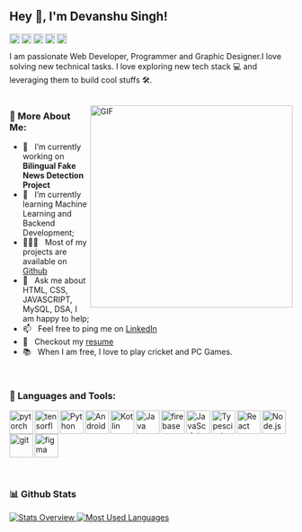## Hey 👋, I'm Devanshu Singh!
<a href='https://www.linkedin.com/in/devanshu-singh-541622242/'><img align='left' alt="linkedin" src="https://raw.githubusercontent.com/devanshu-singhh/devanshu-singhh/561d474902b59c7429ec22bb73e225696c27b202/assets/linkedin.svg" height='18px'/></a>
<a href='https://www.facebook.com/devanshusingh76/'><img align='left' alt="facebook" src="https://raw.githubusercontent.com/devanshu-singhh/devanshu-singhh/561d474902b59c7429ec22bb73e225696c27b202/assets/facebook.svg" height='18px'/></a>
<a href='https://www.instagram.com/devanshu_singh_rajput/'><img align='left' alt="instagram" src="https://raw.githubusercontent.com/devanshu-singhh/devanshu-singhh/561d474902b59c7429ec22bb73e225696c27b202/assets/instagram.svg" height='18px'/></a>
<a href='https://leetcode.com/u/devanshusingh76/'><img align='left' alt="leetcode" src="https://raw.githubusercontent.com/devanshu-singhh/devanshu-singhh/561d474902b59c7429ec22bb73e225696c27b202/assets/leetcode.svg" height='18px'/></a>
<a href='https://codeforces.com/profile/devanshu_singh'><img alt="codeforces" src="https://raw.githubusercontent.com/devanshu-singhh/devanshu-singhh/561d474902b59c7429ec22bb73e225696c27b202/assets/codeforces.svg" height='18px'/></a>


I am passionate Web Developer, Programmer and Graphic Designer.I love solving new technical tasks. I love exploring new tech stack 💻 and leveraging them to build cool stuffs 🛠️. 
<br/>
<br/>

<img align="right" alt="GIF" src="https://raw.githubusercontent.com/rahul-jha98/rahul-jha98/main/techstack.gif" width="360px"/>
  
### 🧐 More About Me:

- 🔭 &nbsp; I’m currently working on **Bilingual Fake News Detection Project**
- 🌱 &nbsp; I’m currently learning Machine Learning and Backend Development; 
- 👨🏻‍💻 &nbsp; Most of my projects are available on [Github](https://github.com/devanshu-singhh?tab=repositories)
- 💬 &nbsp; Ask me about HTML, CSS, JAVASCRIPT, MySQL, DSA, I am happy to help;
- 📫 &nbsp; Feel free to ping me on [LinkedIn](https://www.linkedin.com/in/devanshu-singh-541622242/)
- 📝 &nbsp; Checkout my [resume](https://drive.google.com/file/d/1Rr-zqyiTI8ZbLiBGFf5W7goh1deM6o9g/view?usp=sharing)
- 📚 &nbsp; When I am free, I love to play cricket and PC Games.

<br>

### 🔨 Languages and Tools:
<a href="https://pytorch.org/" target="_blank"> <img align="left" src="https://raw.githubusercontent.com/rahul-jha98/github_readme_icons/main/language_and_tools/square/pytorch/pytorch.svg" alt="pytorch" height="42px"/> </a> 
<a href="https://www.tensorflow.org" target="_blank"> <img align="left" src="https://raw.githubusercontent.com/rahul-jha98/github_readme_icons/main/language_and_tools/square/tensorflow/tensorflow.svg" alt="tensorflow" height="42px"/> </a> 
<a href="https://www.python.org" target="_blank"><img align="left" alt="Python" height ="42px" src="https://raw.githubusercontent.com/rahul-jha98/github_readme_icons/main/language_and_tools/square/python/python.svg"></a>
<a href="https://developer.android.com" target="_blank"> <img align="left" alt="Android" height ="42px" src="https://raw.githubusercontent.com/rahul-jha98/github_readme_icons/main/language_and_tools/square/android/android.svg"> </a>
<a href="https://kotlinlang.org" target="_blank"><img align="left" alt="Kotlin" height ="42px" src="https://raw.githubusercontent.com/rahul-jha98/github_readme_icons/main/language_and_tools/square/kotlin/kotlin.svg"></a>
<a href="https://www.java.com" target="_blank"><img align="left" alt="Java" height ="42px" src="https://raw.githubusercontent.com/rahul-jha98/github_readme_icons/main/language_and_tools/square/java/java.svg"></a>
<a href="https://firebase.google.com/" target="_blank"> <img align="left" src="https://raw.githubusercontent.com/rahul-jha98/github_readme_icons/main/language_and_tools/square/firebase/firebase.svg" alt="firebase" height ="42px"/> </a>
<a href="https://developer.mozilla.org/en-US/docs/Web/JavaScript" target="_blank"> <img align="left" alt="JavaScript" height ="42px"  src="https://raw.githubusercontent.com/rahul-jha98/github_readme_icons/main/language_and_tools/square/javascript/javascript.svg"> </a>
<a href="https://www.typescriptlang.org/" target="_blank"><img align="left" alt="Typescirpt" height ="42px" src="https://raw.githubusercontent.com/rahul-jha98/github_readme_icons/main/language_and_tools/square/typescript/typescript.svg"></a>
<a href="https://reactjs.org/" target="_blank"> <img align="left" alt="React" height ="42px" src="https://raw.githubusercontent.com/rahul-jha98/github_readme_icons/main/language_and_tools/square/react/react.svg"></a>
<a href="https://nodejs.org" target="_blank"><img align="left" alt="Node.js" height ="42px" src="https://raw.githubusercontent.com/rahul-jha98/github_readme_icons/main/language_and_tools/square/node/node.svg"></a>
<a href="https://git-scm.com/" target="_blank"> <img src="https://raw.githubusercontent.com/rahul-jha98/github_readme_icons/main/language_and_tools/square/git-scm/git-scm.svg" align="left" alt="git" height='42px'/> </a>
<a href="https://www.figma.com/" target="_blank"> <img src="https://raw.githubusercontent.com/rahul-jha98/github_readme_icons/main/language_and_tools/square/figma/figma.svg" alt="figma" height='42px'/> </a>

<br>


### 📊 Github Stats
<a href='https://github.com/devanshu-singhh/github-stats-transparent'>
  
![Stats Overview](https://raw.githubusercontent.com/devanshu-singhh/github-stats-transparent/output/generated/overview.svg)
![Most Used Languages](https://raw.githubusercontent.com/devanshu-singhh/github-stats-transparent/output/generated/languages.svg)

</a>

<br>
